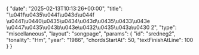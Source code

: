 {
    "date": "2025-02-13T10:13:26+00:00",
    "title": "\u041f\u0435\u0441\u043d\u044f \u0441\u0440\u0435\u0434\u043d\u0435\u0433\u043e \u0447\u0435\u043b\u043e\u0432\u0435\u043a\u0430 2",
    "type": "miscellaneous",
    "layout": "songpage",
    "params": {
        "id": "sredneg2",
        "tonality": "Hm",
        "year": "1986",
        "chordsStartAt": 50,
        "textFinishAtLine": 100
    }
}